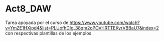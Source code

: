 # Act8_DAW
Tarea apoyada por el curso de https://www.youtube.com/watch?v=YmZE1HXjpd4&list=PLUofhDIg_38qm2oPOV-IRTTEKyrVBBaU7&index=2 con respectivas plantillas de los ejemplos 
